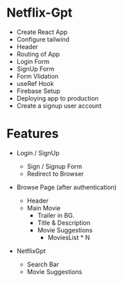 # Netflix-Gpt

- Create React App
- Configure tailwind
- Header
- Routing of App
- Login Form
- SignUp Form
- Form Vlidation
- useRef Hook
- Firebase Setup
- Deploying app to production
- Create a signup user account

# Features

- Login / SignUp

  - Sign / Signup Form
  - Redirect to Browser

- Browse Page (after authentication)

  - Header
  - Main Movie
    - Trailer in BG.
    - Title & Description
    - Movie Suggestions
      - MoviesList \* N

- NetflixGpt
  - Search Bar
  - Movie Suggestions
